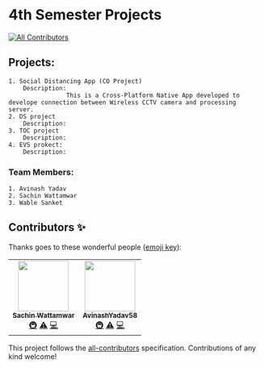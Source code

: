# 4th Semester Projects
<!-- ALL-CONTRIBUTORS-BADGE:START - Do not remove or modify this section -->
[![All Contributors](https://img.shields.io/badge/all_contributors-2-orange.svg?style=flat-square)](#contributors-)
<!-- ALL-CONTRIBUTORS-BADGE:END -->

## Projects:
    1. Social Distancing App (CO Project)
        Description: 
                    This is a Cross-Platform Native App developed to develope connection between Wireless CCTV camera and processing server.
    2. DS project
        Description:
    3. TOC project
        Description:
    4. EVS prokect:
        Description:

### Team Members:
    1. Avinash Yadav
    2. Sachin Wattamwar
    3. Wable Sanket

## Contributors ✨

Thanks goes to these wonderful people ([emoji key](https://allcontributors.org/docs/en/emoji-key)):

<!-- ALL-CONTRIBUTORS-LIST:START - Do not remove or modify this section -->
<!-- prettier-ignore-start -->
<!-- markdownlint-disable -->
<table>
  <tr>
    <td align="center"><a href="https://github.com/Sachinwattamwar"><img src="https://avatars3.githubusercontent.com/u/43489632?v=4" width="100px;" alt=""/><br /><sub><b>Sachin Wattamwar</b></sub></a><br /><a href="#infra-Sachinwattamwar" title="Infrastructure (Hosting, Build-Tools, etc)">🚇</a> <a href="https://github.com/Sanketwable/4th-SEM-Projects/commits?author=Sachinwattamwar" title="Tests">⚠️</a> <a href="https://github.com/Sanketwable/4th-SEM-Projects/commits?author=Sachinwattamwar" title="Code">💻</a></td>
    <td align="center"><a href="https://github.com/AvinashYadav58"><img src="https://avatars1.githubusercontent.com/u/57042665?v=4" width="100px;" alt=""/><br /><sub><b>AvinashYadav58</b></sub></a><br /><a href="#infra-AvinashYadav58" title="Infrastructure (Hosting, Build-Tools, etc)">🚇</a> <a href="https://github.com/Sanketwable/4th-SEM-Projects/commits?author=AvinashYadav58" title="Tests">⚠️</a> <a href="https://github.com/Sanketwable/4th-SEM-Projects/commits?author=AvinashYadav58" title="Code">💻</a></td>
  </tr>
</table>

<!-- markdownlint-enable -->
<!-- prettier-ignore-end -->
<!-- ALL-CONTRIBUTORS-LIST:END -->

This project follows the [all-contributors](https://github.com/all-contributors/all-contributors) specification. Contributions of any kind welcome!